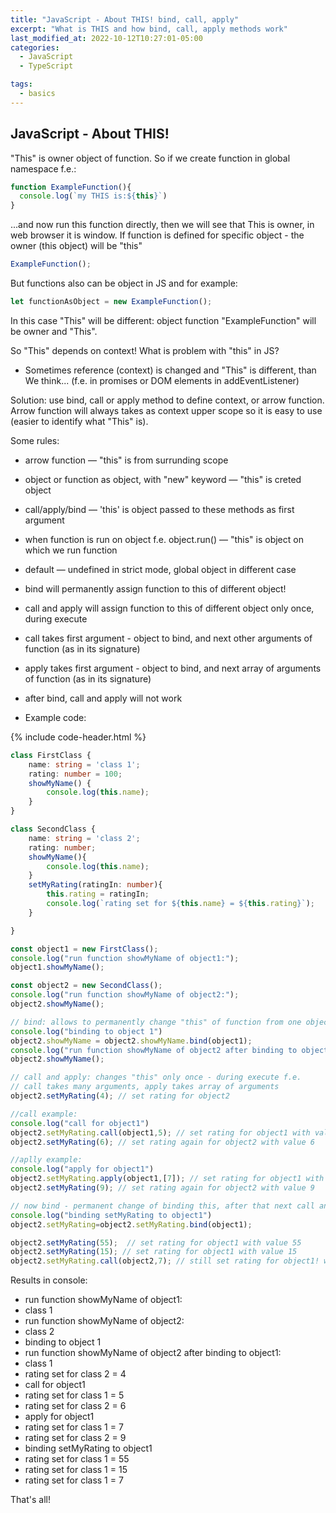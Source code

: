 ```yaml
---
title: "JavaScript - About THIS! bind, call, apply"
excerpt: "What is THIS and how bind, call, apply methods work"
last_modified_at: 2022-10-12T10:27:01-05:00
categories:
  - JavaScript
  - TypeScript

tags: 
  - basics
---
```


<!-- short introduction -->
## JavaScript - About THIS!

"This" is owner object of function. So if we create function in global namespace f.e.:
```js
function ExampleFunction(){
  console.log(`my THIS is:${this}`)
}
```

...and now run this function directly, then we will see that This is owner, in web browser it is window.
If function is defined for specific object - the owner (this object) will be "this"

```js
ExampleFunction();
```

But functions also can be object in JS and for example:
```js
let functionAsObject = new ExampleFunction();
```

In this case "This" will be different: object function "ExampleFunction" will be owner and "This".

So "This" depends on context!
What is problem with "this" in JS?
- Sometimes reference (context) is changed and "This" is different, than We think... (f.e. in promises or DOM elements in addEventListener) 

Solution: use bind, call or apply method to define context, or arrow function.
Arrow function will always takes as context upper scope so it is easy to use (easier to identify what "This" is).

Some rules:

- arrow function —  "this" is from surrunding scope
- object or function as object, with "new" keyword — "this" is creted object
- call/apply/bind — 'this' is object passed to these methods as first argument
- when function is run on object f.e. object.run() — "this" is object on which we run function
- default — undefined in strict mode, global object in different case


- bind will permanently assign function to this of different object!
- call and apply will assign function to this of different object only once, during execute
- call takes first argument - object to bind, and next other arguments of function (as in its signature)
- apply takes first argument - object to bind, and next array of arguments of function (as in its signature)
- after bind, call and apply will not work

- Example code:

{% include code-header.html %}
```ts
class FirstClass {
    name: string = 'class 1';
    rating: number = 100;
    showMyName() {
        console.log(this.name);
    }
}

class SecondClass {
    name: string = 'class 2';
    rating: number;
    showMyName(){
        console.log(this.name);
    }
    setMyRating(ratingIn: number){
        this.rating = ratingIn;
        console.log(`rating set for ${this.name} = ${this.rating}`);
    }

}

const object1 = new FirstClass();
console.log("run function showMyName of object1:");
object1.showMyName();

const object2 = new SecondClass();
console.log("run function showMyName of object2:");
object2.showMyName();

// bind: allows to permanently change "this" of function from one object to another, can have many additional arguments
console.log("binding to object 1")
object2.showMyName = object2.showMyName.bind(object1);
console.log("run function showMyName of object2 after binding to object1:");
object2.showMyName();

// call and apply: changes "this" only once - during execute f.e.
// call takes many arguments, apply takes array of arguments
object2.setMyRating(4); // set rating for object2

//call example:
console.log("call for object1")
object2.setMyRating.call(object1,5); // set rating for object1 with value 5
object2.setMyRating(6); // set rating again for object2 with value 6

//aplly example:
console.log("apply for object1")
object2.setMyRating.apply(object1,[7]); // set rating for object1 with value 57
object2.setMyRating(9); // set rating again for object2 with value 9

// now bind - permanent change of binding this, after that next call and apply will not change "this"!
console.log("binding setMyRating to object1")
object2.setMyRating=object2.setMyRating.bind(object1);

object2.setMyRating(55);  // set rating for object1 with value 55
object2.setMyRating(15); // set rating for object1 with value 15
object2.setMyRating.call(object2,7); // still set rating for object1! with value 7

```

Results in console:

- run function showMyName of object1:
- class 1
- run function showMyName of object2:
- class 2
- binding to object 1
- run function showMyName of object2 after binding to object1:
- class 1
- rating set for class 2 = 4
- call for object1
- rating set for class 1 = 5
- rating set for class 2 = 6
- apply for object1
- rating set for class 1 = 7
- rating set for class 2 = 9
- binding setMyRating to object1
- rating set for class 1 = 55
- rating set for class 1 = 15
- rating set for class 1 = 7


That's all!





